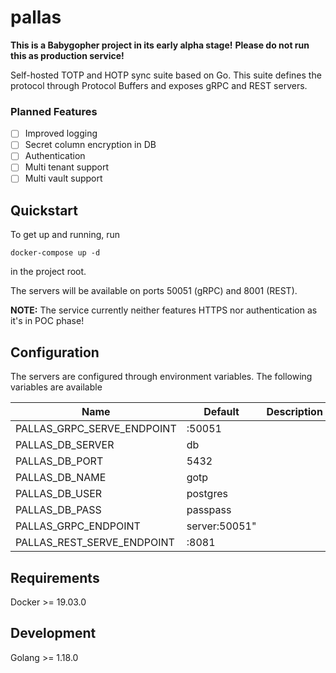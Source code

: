 # pallas
**This is a Babygopher project in its early alpha stage!**
**Please do not run this as production service!**

Self-hosted TOTP and HOTP sync suite based on Go.
This suite defines the protocol through Protocol Buffers and exposes gRPC and REST servers.

### Planned Features
- [ ] Improved logging
- [ ] Secret column encryption in DB
- [ ] Authentication
- [ ] Multi tenant support
- [ ] Multi vault support

## Quickstart
To get up and running, run

```docker-compose up -d```

in the project root.

The servers will be available on ports 50051 (gRPC) and 8001 (REST).

**NOTE:** The service currently neither features HTTPS nor authentication as it's in POC phase!

## Configuration
The servers are configured through environment variables. The following variables are available

Name | Default | Description
----|------|-------
PALLAS_GRPC_SERVE_ENDPOINT | :50051 |
PALLAS_DB_SERVER | db |
PALLAS_DB_PORT | 5432 |
PALLAS_DB_NAME | gotp |
PALLAS_DB_USER | postgres |
PALLAS_DB_PASS | passpass |
PALLAS_GRPC_ENDPOINT | server:50051" |
PALLAS_REST_SERVE_ENDPOINT | :8081 |

## Requirements
Docker >= 19.03.0

## Development
Golang >= 1.18.0
